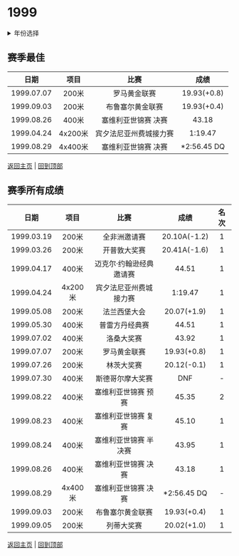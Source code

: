# 1999

<details>
<summary>年份选择</summary>

- [1991](./1991.md)
- [1995](./1995.md)
- [1996](./1996.md)
- [1999](./1999.md)
</details>

## 赛季最佳

|    日期    |  项目   |          比赛          |    成绩     |
| :--------: | :-----: | :--------------------: | :---------: |
| 1999.07.07 |  200米  |      罗马黄金联赛      | 19.93(+0.8) |
| 1999.09.03 |  200米  |    布鲁塞尔黄金联赛    | 19.93(+0.4) |
| 1999.08.26 |  400米  |  塞维利亚世锦赛 决赛   |    43.18    |
| 1999.04.24 | 4x200米 | 宾夕法尼亚州费城接力赛 |   1:19.47   |
| 1999.08.29 | 4x400米 |  塞维利亚世锦赛 决赛   | *2:56.45 DQ |

[返回主页](../Profile.md) | [回到顶部](#1999)

## 赛季所有成绩

|    日期    |  项目   |          比赛           |     成绩     | 名次 |
| :--------: | :-----: | :---------------------: | :----------: | :--: |
| 1999.03.19 |  200米  |      全非洲邀请赛       | 20.10A(-1.2) |  1   |
| 1999.03.26 |  200米  |      开普敦大奖赛       | 20.41A(-1.6) |  1   |
| 1999.04.17 |  400米  | 迈克尔·约翰逊经典邀请赛 |    44.51     |  1   |
| 1999.04.24 | 4x200米 | 宾夕法尼亚州费城接力赛  |   1:19.47    |  1   |
| 1999.05.08 |  200米  |      法兰西堡大会       | 20.07(+1.9)  |  1   |
| 1999.05.30 |  400米  |     普雷方丹经典赛      |    44.51     |  1   |
| 1999.07.02 |  400米  |       洛桑大奖赛        |    43.92     |  1   |
| 1999.07.07 |  200米  |      罗马黄金联赛       | 19.93(+0.8)  |  1   |
| 1999.07.26 |  200米  |       林茨大奖赛        | 20.12(-0.1)  |  1   |
| 1999.07.30 |  400米  |    斯德哥尔摩大奖赛     |     DNF      |  -   |
| 1999.08.22 |  400米  |   塞维利亚世锦赛 预赛   |    45.35     |  2   |
| 1999.08.23 |  400米  |   塞维利亚世锦赛 复赛   |    45.10     |  1   |
| 1999.08.24 |  400米  |  塞维利亚世锦赛 半决赛  |    43.95     |  1   |
| 1999.08.26 |  400米  |   塞维利亚世锦赛 决赛   |    43.18     |  1   |
| 1999.08.29 | 4x400米 |   塞维利亚世锦赛 决赛   | *2:56.45 DQ  |  -   |
| 1999.09.03 |  200米  |    布鲁塞尔黄金联赛     | 19.93(+0.4)  |  1   |
| 1999.09.05 |  200米  |       列蒂大奖赛        | 20.02(+1.0)  |  1   |

[返回主页](../Profile.md) | [回到顶部](#1999)